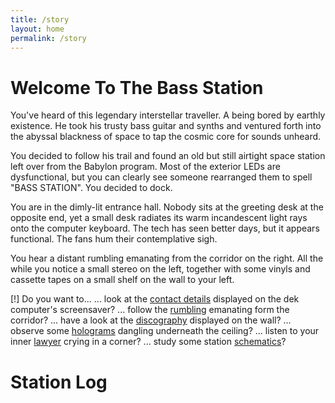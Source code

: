 ```yaml
---
title: /story
layout: home
permalink: /story
---
```

# Welcome To The Bass Station

You've heard of this legendary interstellar traveller. A being bored by earthly existence. He took his trusty bass guitar and synths and ventured forth into the abyssal blackness of space to tap the cosmic core for sounds unheard.

You decided to follow his trail and found an old but still airtight space station left over from the Babylon program. Most of the exterior LEDs are dysfunctional, but you can clearly see someone rearranged them to spell "BASS STATION". You decided to dock.

You are in the dimly-lit entrance hall. Nobody sits at the greeting desk at the opposite end, yet a small desk radiates its warm incandescent light rays onto the computer keyboard. The tech has seen better days, but it appears functional. The fans hum their contemplative sigh.

You hear a distant rumbling emanating from the corridor on the right. All the while you notice a small stereo on the left, together with some vinyls and cassette tapes on a small shelf on the wall to your left.

<span class="alarm">[!] Do you want to...</span>
... look at the [contact details](/contact) displayed on the dek computer's screensaver?
... follow the [rumbling](/live) emanating form the corridor?
... have a look at the [discography](/discography) displayed on the wall?
... observe some [holograms](/pics) dangling underneath the ceiling?
... listen to your inner [lawyer](/legal-notice) crying in a corner?
... study some station [schematics](/licenses)?


# Station Log